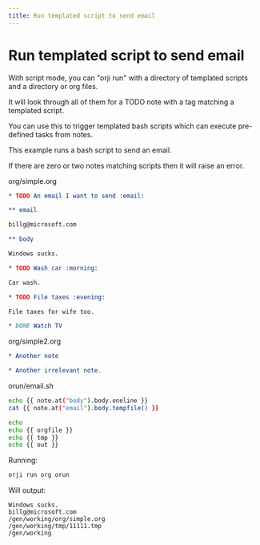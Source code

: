 ```yaml
---
title: Run templated script to send email
---
```

# Run templated script to send email


With script mode, you can "orji run" with a directory of templated scripts
and a directory or org files.

It will look through all of them for a TODO note with a tag matching a templated script.

You can use this to trigger templated bash scripts which can execute
pre-defined tasks from notes.

This example runs a bash script to send an email.

If there are zero or two notes matching scripts then it will raise an error.





org/simple.org
```org/simple.org
* TODO An email I want to send :email:

** email

billg@microsoft.com

** body

Windows sucks.

* TODO Wash car :morning:

Car wash.

* TODO File taxes :evening:

File taxes for wife too.

* DONE Watch TV

```


org/simple2.org
```org/simple2.org
* Another note

* Another irrelevant note.

```


orun/email.sh
```orun/email.sh
echo {{ note.at("body").body.oneline }}
cat {{ note.at("email").body.tempfile() }}

echo
echo {{ orgfile }}
echo {{ tmp }}
echo {{ out }}

```




Running:
```bash
orji run org orun
```

Will output:
```
Windows sucks.
billg@microsoft.com
/gen/working/org/simple.org
/gen/working/tmp/11111.tmp
/gen/working

```
